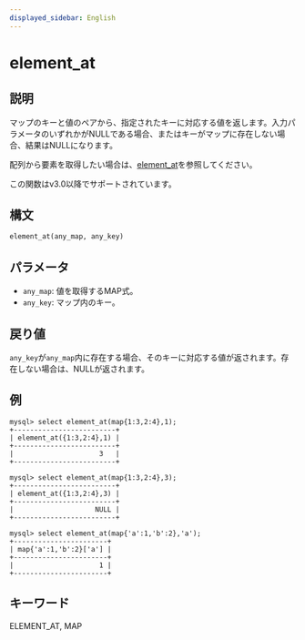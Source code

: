 ```yaml
---
displayed_sidebar: English
---
```


# element_at

## 説明

マップのキーと値のペアから、指定されたキーに対応する値を返します。入力パラメータのいずれかがNULLである場合、またはキーがマップに存在しない場合、結果はNULLになります。

配列から要素を取得したい場合は、[element_at](../array-functions/element_at.md)を参照してください。

この関数はv3.0以降でサポートされています。

## 構文

```Haskell
element_at(any_map, any_key)
```

## パラメータ

- `any_map`: 値を取得するMAP式。
- `any_key`: マップ内のキー。

## 戻り値

`any_key`が`any_map`内に存在する場合、そのキーに対応する値が返されます。存在しない場合は、NULLが返されます。

## 例

```plain text
mysql> select element_at(map{1:3,2:4},1);
+-------------------------+
| element_at({1:3,2:4},1) |
+-------------------------+
|                     3   |
+-------------------------+

mysql> select element_at(map{1:3,2:4},3);
+-------------------------+
| element_at({1:3,2:4},3) |
+-------------------------+
|                    NULL |
+-------------------------+

mysql> select element_at(map{'a':1,'b':2},'a');
+-----------------------+
| map{'a':1,'b':2}['a'] |
+-----------------------+
|                     1 |
+-----------------------+
```

## キーワード

ELEMENT_AT, MAP
